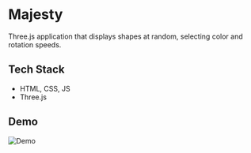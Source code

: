 # Majesty 

Three.js application that displays shapes at random, selecting color and rotation speeds.

## Tech Stack

- HTML, CSS, JS
- Three.js

## Demo

![Demo](demo.gif)